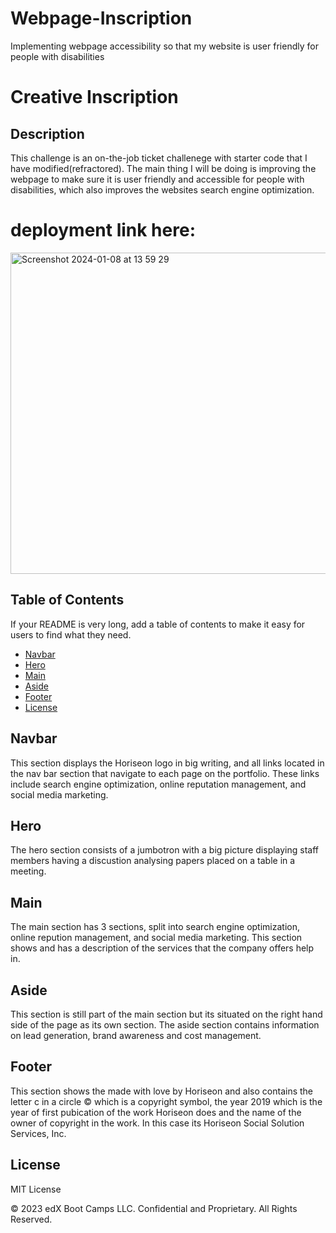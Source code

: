 # Webpage-Inscription
Implementing webpage accessibility so that my website is user friendly for people with disabilities 

# Creative Inscription

## Description

This challenge is an on-the-job ticket challenege with starter code that I have modified(refractored). The main thing I will be doing is improving the webpage to make sure it is user friendly and accessible for people with disabilities, which also improves the websites search engine optimization. 

# deployment link here: 
[
](https://estherbab.github.io/Webpage-Inscription/)



<img width="514" alt="Screenshot 2024-01-08 at 13 59 29" src="https://github.com/Estherbab/Webpage-Inscription/assets/153003348/8df34ec0-c8a1-4acd-bf09-379f2a19f105">

## Table of Contents

If your README is very long, add a table of contents to make it easy for users to find what they need.

* [Navbar](#Navbar)
* [Hero](#Hero)
* [Main](#Main)
* [Aside](#Aside)
* [Footer](#Footer)
* [License](#License)



## Navbar
This section displays the Horiseon logo in big writing, and all links located in the nav bar section that navigate to each page on the portfolio.
These links include search engine optimization, online reputation management, and social media marketing.

## Hero
The hero section consists of a jumbotron with a big picture displaying staff members having a discustion analysing papers placed on a table in a meeting.

## Main
The main section has 3 sections, split into search engine optimization, online repution management, and social media marketing. This section shows and has a description of the services that the company offers help in.

## Aside
This section is still part of the main section but its situated on the right hand side of the page as its own section. The aside section contains information on lead generation, brand awareness and cost management.

## Footer
This section shows the made with love by Horiseon and also contains the letter c in a circle © which is a copyright symbol, the year 2019 which is the year of first pubication of the work Horiseon does and the name of the owner of copyright in the work. In this case its Horiseon Social Solution Services, Inc.

## License
MIT License


© 2023 edX Boot Camps LLC. Confidential and Proprietary. All Rights Reserved.
